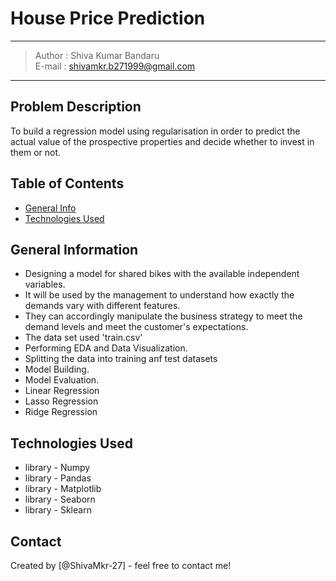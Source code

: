 # House Price Prediction
-----------------------------------------------
> Author : Shiva Kumar Bandaru   
> E-mail : shivamkr.b271999@gmail.com  

------------------------------------------------------------------

## Problem Description

 To build a regression model using regularisation in order to predict the actual value of the prospective properties and decide whether to invest in them or not.


## Table of Contents
* [General Info](#general-information)
* [Technologies Used](#technologies-used)

<!-- You can include any other section that is pertinent to your problem -->

## General Information
- Designing a model for shared bikes with the available independent variables.
-  It will be used by the management to understand how exactly the demands vary with different features.
-  They can accordingly manipulate the business strategy to meet the demand levels and meet the customer's expectations.
- The data set used 'train.csv'
- Performing EDA and Data Visualization.
- Splitting the data into training anf test datasets
- Model Building.
- Model Evaluation.
- Linear Regression
- Lasso Regression
- Ridge Regression

<!-- You don't have to answer all the questions - just the ones relevant to your project. -->


## Technologies Used
- library - Numpy
- library - Pandas
- library - Matplotlib
- library - Seaborn
- library - Sklearn



## Contact
Created by [@ShivaMkr-27] - feel free to contact me!


<!-- Optional -->
<!-- ## License -->
<!-- This project is open source and available under the [... License](). -->

<!-- You don't have to include all sections - just the one's relevant to your project -->
